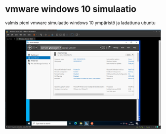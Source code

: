 # vmware windows 10 simulaatio

valmis pieni vmware simulaatio windows 10 ympäristö ja ladattuna ubuntu 

![Alt text](images/vmware-win10-1.PNG)





